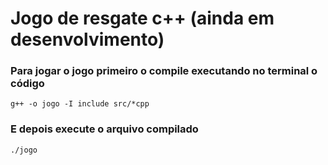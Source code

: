 # Jogo de resgate c++ (ainda em desenvolvimento)
### Para jogar o jogo primeiro o compile executando no terminal o código
```shell
g++ -o jogo -I include src/*cpp
```

### E depois execute o arquivo compilado
```shell
./jogo
```
